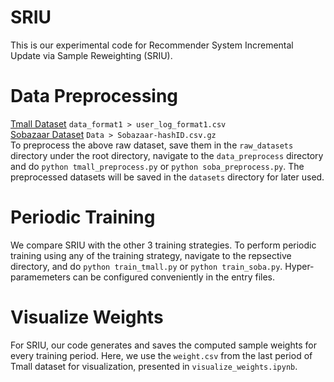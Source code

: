 # SRIU
This is our experimental code for Recommender System Incremental Update via Sample Reweighting (SRIU). 

# Data Preprocessing
[Tmall Dataset](https://tianchi.aliyun.com/dataset/dataDetail?dataId=42) `data_format1 > user_log_format1.csv`\
[Sobazaar Dataset](https://github.com/hainguyen-telenor/Learning-to-rank-from-implicit-feedback) `Data > Sobazaar-hashID.csv.gz`\
To preprocess the above raw dataset, save them in the `raw_datasets` directory under the root directory, navigate to the `data_preprocess` directory and do `python tmall_preprocess.py` or `python soba_preprocess.py`. The preprocessed datasets will be saved in the `datasets` directory for later used.

# Periodic Training
We compare SRIU with the other 3 training strategies. To perform periodic training using any of the training strategy, navigate to the repsective directory, and do `python train_tmall.py` or `python train_soba.py`. Hyper-paramemeters can be configured conveniently in the entry files.

# Visualize Weights
For SRIU, our code generates and saves the computed sample weights for every training period. Here, we use the `weight.csv` from the last period of Tmall dataset for visualization, presented in `visualize_weights.ipynb`.
